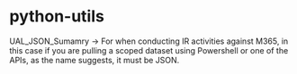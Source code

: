 # python-utils
UAL_JSON_Sumamry -> For when conducting IR activities against M365, in this case if you are pulling a scoped dataset using Powershell or one of the APIs, as the name suggests, it must be JSON.
